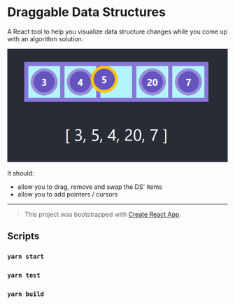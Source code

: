 # Draggable Data Structures
A React tool to help you visualize data structure changes while you come up with an algorithm solution.

![ScreenShot](doc/ss.png)

It should:
- allow you to drag, remove and swap the DS' items
- allow you to add pointers / cursors

___
  
 > This project was bootstrapped with [Create React App](https://github.com/facebook/create-react-app).

## Scripts

### `yarn start`

### `yarn test`

### `yarn build`

